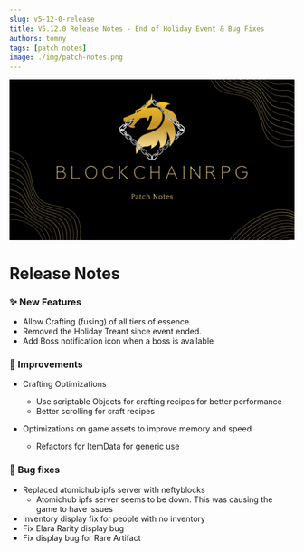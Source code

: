 ```yaml
---
slug: v5-12-0-release
title: V5.12.0 Release Notes - End of Holiday Event & Bug Fixes
authors: tomny
tags: [patch notes]
image: ./img/patch-notes.png
---
```


![Banner](./img/patch-notes.png)

# Release Notes

### ✨ New Features

- Allow Crafting (fusing) of all tiers of essence
- Removed the Holiday Treant since event ended.
- Add Boss notification icon when a boss is available

### 🎨 Improvements

- Crafting Optimizations
  - Use scriptable Objects for crafting recipes for better performance
  - Better scrolling for craft recipes

- Optimizations on game assets to improve memory and speed
  - Refactors for ItemData for generic use

### 🐛 Bug fixes

- Replaced atomichub ipfs server with neftyblocks
  - Atomichub ipfs server seems to be down. This was causing the game to have issues
- Inventory display fix for people with no inventory
- Fix Elara Rarity display bug
- Fix display bug for Rare Artifact
